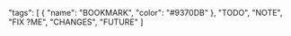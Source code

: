 "tags": [
		{ "name": "BOOKMARK", "color": "#9370DB" },
		"TODO",
		"NOTE",
		"FIX ?ME",
		"CHANGES",
		"FUTURE"
	]

